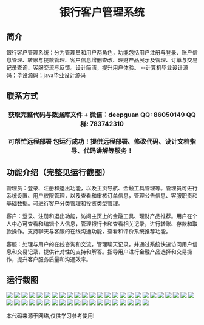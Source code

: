 <p><h1 align="center">银行客户管理系统</h1></p>

## 简介
银行客户管理系统：分为管理员和用户两角色，功能包括用户注册与登录、账户信息管理、转账与提款管理、客户信息增删查改、理财产品展示及管理、订单与交易记录查询、客服交流与反馈。设计简洁，提升用户体验。    --计算机毕业设计源码；毕设源码；java毕业设计源码


## 联系方式
<p><h3 align="center">获取完整代码与数据库文件 + 微信：deepguan QQ: 86050149 QQ群: 783742310</h3></p>
<p><h3 align="center">可帮忙远程部署 包运行成功！提供远程部署、修改代码、设计文档指导、代码讲解等服务！</h3></p>

## 功能介绍（完整见运行截图）
管理员：登录、注册和退出功能，以及主页导航、金融工具管理等。管理员可进行系统设置、用户权限管理，以及查看和审核订单信息，管理公告信息、客服职责和基础数据。可进行客户分类管理和投资类型管理。

客户：登录、注册和退出功能，访问主页上的金融工具、理财产品推荐。用户在个人中心可查看和编辑个人信息，管理银行卡和查看相关记录，进行转账、存款和取款操作。支持聊天与客服的在线沟通功能，查看和评价系统推荐功能。

客服：处理与用户的在线咨询和交流，管理聊天记录，并通过系统快速访问用户信息和交易记录，提供针对性的支持和解答。指导用户进行金融产品选择和交易操作，提升客户服务质量和沟通效率。


## 运行截图
![](https://bs-1329754181.cos.ap-shanghai.myqcloud.com/spring/BankCustomerManagementSystem/img/001.jpg)
![](https://bs-1329754181.cos.ap-shanghai.myqcloud.com/spring/BankCustomerManagementSystem/img/002.jpg)
![](https://bs-1329754181.cos.ap-shanghai.myqcloud.com/spring/BankCustomerManagementSystem/img/003.jpg)
![](https://bs-1329754181.cos.ap-shanghai.myqcloud.com/spring/BankCustomerManagementSystem/img/004.jpg)
![](https://bs-1329754181.cos.ap-shanghai.myqcloud.com/spring/BankCustomerManagementSystem/img/005.jpg)
![](https://bs-1329754181.cos.ap-shanghai.myqcloud.com/spring/BankCustomerManagementSystem/img/006.jpg)
![](https://bs-1329754181.cos.ap-shanghai.myqcloud.com/spring/BankCustomerManagementSystem/img/007.jpg)
![](https://bs-1329754181.cos.ap-shanghai.myqcloud.com/spring/BankCustomerManagementSystem/img/008.jpg)
![](https://bs-1329754181.cos.ap-shanghai.myqcloud.com/spring/BankCustomerManagementSystem/img/009.jpg)
![](https://bs-1329754181.cos.ap-shanghai.myqcloud.com/spring/BankCustomerManagementSystem/img/010.jpg)
![](https://bs-1329754181.cos.ap-shanghai.myqcloud.com/spring/BankCustomerManagementSystem/img/011.jpg)
![](https://bs-1329754181.cos.ap-shanghai.myqcloud.com/spring/BankCustomerManagementSystem/img/012.jpg)
![](https://bs-1329754181.cos.ap-shanghai.myqcloud.com/spring/BankCustomerManagementSystem/img/013.jpg)
![](https://bs-1329754181.cos.ap-shanghai.myqcloud.com/spring/BankCustomerManagementSystem/img/014.jpg)
![](https://bs-1329754181.cos.ap-shanghai.myqcloud.com/spring/BankCustomerManagementSystem/img/015.jpg)
![](https://bs-1329754181.cos.ap-shanghai.myqcloud.com/spring/BankCustomerManagementSystem/img/016.jpg)
![](https://bs-1329754181.cos.ap-shanghai.myqcloud.com/spring/BankCustomerManagementSystem/img/017.jpg)
![](https://bs-1329754181.cos.ap-shanghai.myqcloud.com/spring/BankCustomerManagementSystem/img/018.jpg)
![](https://bs-1329754181.cos.ap-shanghai.myqcloud.com/spring/BankCustomerManagementSystem/img/019.jpg)
![](https://bs-1329754181.cos.ap-shanghai.myqcloud.com/spring/BankCustomerManagementSystem/img/020.jpg)
![](https://bs-1329754181.cos.ap-shanghai.myqcloud.com/spring/BankCustomerManagementSystem/img/021.jpg)
![](https://bs-1329754181.cos.ap-shanghai.myqcloud.com/spring/BankCustomerManagementSystem/img/022.jpg)
![](https://bs-1329754181.cos.ap-shanghai.myqcloud.com/spring/BankCustomerManagementSystem/img/023.jpg)
![](https://bs-1329754181.cos.ap-shanghai.myqcloud.com/spring/BankCustomerManagementSystem/img/024.jpg)
![](https://bs-1329754181.cos.ap-shanghai.myqcloud.com/spring/BankCustomerManagementSystem/img/025.jpg)
![](https://bs-1329754181.cos.ap-shanghai.myqcloud.com/spring/BankCustomerManagementSystem/img/026.jpg)
![](https://bs-1329754181.cos.ap-shanghai.myqcloud.com/spring/BankCustomerManagementSystem/img/027.jpg)
![](https://bs-1329754181.cos.ap-shanghai.myqcloud.com/spring/BankCustomerManagementSystem/img/028.jpg)
![](https://bs-1329754181.cos.ap-shanghai.myqcloud.com/spring/BankCustomerManagementSystem/img/029.jpg)
![](https://bs-1329754181.cos.ap-shanghai.myqcloud.com/spring/BankCustomerManagementSystem/img/030.jpg)
![](https://bs-1329754181.cos.ap-shanghai.myqcloud.com/spring/BankCustomerManagementSystem/img/031.jpg)
![](https://bs-1329754181.cos.ap-shanghai.myqcloud.com/spring/BankCustomerManagementSystem/img/032.jpg)
![](https://bs-1329754181.cos.ap-shanghai.myqcloud.com/spring/BankCustomerManagementSystem/img/033.jpg)
![](https://bs-1329754181.cos.ap-shanghai.myqcloud.com/spring/BankCustomerManagementSystem/img/034.jpg)
![](https://bs-1329754181.cos.ap-shanghai.myqcloud.com/spring/BankCustomerManagementSystem/img/035.jpg)
![](https://bs-1329754181.cos.ap-shanghai.myqcloud.com/spring/BankCustomerManagementSystem/img/036.jpg)
![](https://bs-1329754181.cos.ap-shanghai.myqcloud.com/spring/BankCustomerManagementSystem/img/037.jpg)
![](https://bs-1329754181.cos.ap-shanghai.myqcloud.com/spring/BankCustomerManagementSystem/img/038.jpg)
![](https://bs-1329754181.cos.ap-shanghai.myqcloud.com/spring/BankCustomerManagementSystem/img/039.jpg)
![](https://bs-1329754181.cos.ap-shanghai.myqcloud.com/spring/BankCustomerManagementSystem/img/040.jpg)
![](https://bs-1329754181.cos.ap-shanghai.myqcloud.com/spring/BankCustomerManagementSystem/img/041.jpg)
![](https://bs-1329754181.cos.ap-shanghai.myqcloud.com/spring/BankCustomerManagementSystem/img/042.jpg)
![](https://bs-1329754181.cos.ap-shanghai.myqcloud.com/spring/BankCustomerManagementSystem/img/043.jpg)
![](https://bs-1329754181.cos.ap-shanghai.myqcloud.com/spring/BankCustomerManagementSystem/img/044.jpg)

<p>本代码来源于网络,仅供学习参考使用!</p>
